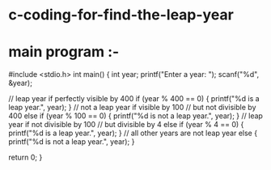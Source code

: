 # c-coding-for-find-the-leap-year
# main program :-

#include <stdio.h>
int main() {
   int year;
   printf("Enter a year: ");
   scanf("%d", &year);

   // leap year if perfectly visible by 400
   if (year % 400 == 0) {
      printf("%d is a leap year.", year);
   }
   // not a leap year if visible by 100
   // but not divisible by 400
   else if (year % 100 == 0) {
      printf("%d is not a leap year.", year);
   }
   // leap year if not divisible by 100
   // but divisible by 4
   else if (year % 4 == 0) {
      printf("%d is a leap year.", year);
   }
   // all other years are not leap year
   else {
      printf("%d is not a leap year.", year);
   }

   return 0;
}

